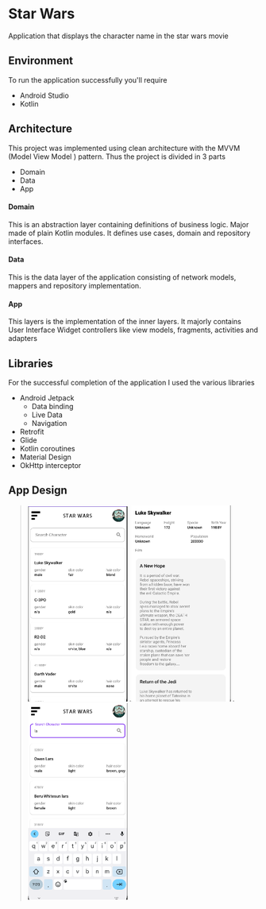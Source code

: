 # Star Wars
Application that displays the character name in the star wars movie

## Environment
To run the application successfully you'll require
- Android Studio
- Kotlin

## Architecture
This project was implemented using clean architecture with the MVVM (Model View Model ) pattern. Thus the project is divided in 3 parts 
- Domain
- Data 
- App

#### Domain
This is an abstraction layer containing definitions of business logic. Major made of plain Kotlin modules. It defines use cases, domain and repository interfaces.

#### Data
This is the data layer of the application consisting of network models, mappers and repository implementation.

#### App
This layers is the implementation of the inner layers. It majorly contains User Interface Widget controllers like view models, fragments, activities and adapters


## Libraries
For the successful completion of the application I used the various libraries
- Android Jetpack
    * Data binding
    * Live Data 
    * Navigation
- Retrofit
- Glide
- Kotlin coroutines
- Material Design
- OkHttp interceptor

## App Design
> <img src="./media/first_screen.png" width=200/>
> .<img src="./media/second_screen.png" width=200/>
> .<img src="./media/search_screen.png" width=200/>



